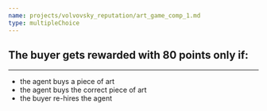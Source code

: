 ```yaml
---
name: projects/volvovsky_reputation/art_game_comp_1.md
type: multipleChoice
---
```


## The buyer gets rewarded with 80 points only if:

---

- the agent buys a piece of art
- the agent buys the correct piece of art
- the buyer re-hires the agent
